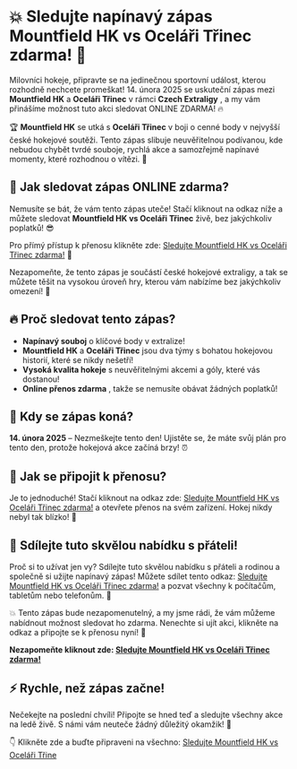# 💥 Sledujte napínavý zápas Mountfield HK vs Oceláři Třinec zdarma! 🏒

Milovníci hokeje, připravte se na jedinečnou sportovní událost, kterou rozhodně nechcete promeškat! 14. února 2025 se uskuteční zápas mezi **Mountfield HK** a **Oceláři Třinec** v rámci **Czech Extraligy** , a my vám přinášíme možnost tuto akci sledovat ONLINE ZDARMA! 🔥

🏆 **Mountfield HK** se utká s **Oceláři Třinec** v boji o cenné body v nejvyšší české hokejové soutěži. Tento zápas slibuje neuvěřitelnou podívanou, kde nebudou chybět tvrdé souboje, rychlá akce a samozřejmě napínavé momenty, které rozhodnou o vítězi. 🥅

## 🎥 Jak sledovat zápas ONLINE zdarma?

Nemusíte se bát, že vám tento zápas uteče! Stačí kliknout na odkaz níže a můžete sledovat **Mountfield HK vs Oceláři Třinec** živě, bez jakýchkoliv poplatků! 😎

Pro přímý přístup k přenosu klikněte zde: [Sledujte Mountfield HK vs Oceláři Třinec zdarma!](https://tinyurl.com/livestreamfreeo?st=Mountfield+HK+vs+Ocel%C3%A1%C5%99i+T%C5%99inec&si=ghc) 🎥

Nezapomeňte, že tento zápas je součástí české hokejové extraligy, a tak se můžete těšit na vysokou úroveň hry, kterou vám nabízíme bez jakýchkoliv omezení! 🏒

## 🔥 Proč sledovat tento zápas?

- **Napínavý souboj** o klíčové body v extralize!
- **Mountfield HK** a **Oceláři Třinec** jsou dva týmy s bohatou hokejovou historií, které se nikdy nešetří!
- **Vysoká kvalita hokeje** s neuvěřitelnými akcemi a góly, které vás dostanou!
- **Online přenos zdarma** , takže se nemusíte obávat žádných poplatků!

## 📅 Kdy se zápas koná?

**14. února 2025** – Nezmeškejte tento den! Ujistěte se, že máte svůj plán pro tento den, protože hokejová akce začíná brzy! ⏰

## 👀 Jak se připojit k přenosu?

Je to jednoduché! Stačí kliknout na odkaz zde: [Sledujte Mountfield HK vs Oceláři Třinec zdarma!](https://tinyurl.com/livestreamfreeo?st=Mountfield+HK+vs+Ocel%C3%A1%C5%99i+T%C5%99inec&si=ghc) a otevřete přenos na svém zařízení. Hokej nikdy nebyl tak blízko! 🎉

## 📢 Sdílejte tuto skvělou nabídku s přáteli!

Proč si to užívat jen vy? Sdílejte tuto skvělou nabídku s přáteli a rodinou a společně si užijte napínavý zápas! Můžete sdílet tento odkaz: [Sledujte Mountfield HK vs Oceláři Třinec zdarma!](https://tinyurl.com/livestreamfreeo?st=Mountfield+HK+vs+Ocel%C3%A1%C5%99i+T%C5%99inec&si=ghc) a pozvat všechny k počítačům, tabletům nebo telefonům. 🔄

💥 Tento zápas bude nezapomenutelný, a my jsme rádi, že vám můžeme nabídnout možnost sledovat ho zdarma. Nenechte si ujít akci, klikněte na odkaz a připojte se k přenosu nyní! 🏒

**Nezapomeňte kliknout zde: [Sledujte Mountfield HK vs Oceláři Třinec zdarma!](https://tinyurl.com/livestreamfreeo?st=Mountfield+HK+vs+Ocel%C3%A1%C5%99i+T%C5%99inec&si=ghc)**

## ⚡ Rychle, než zápas začne!

Nečekejte na poslední chvíli! Připojte se hned teď a sledujte všechny akce na ledě živě. S námi vám neuteče žádný důležitý okamžik! 🎥

👇 Klikněte zde a buďte připraveni na všechno: [Sledujte Mountfield HK vs Oceláři Třine](https://tinyurl.com/livestreamfreeo?st=Mountfield+HK+vs+Ocel%C3%A1%C5%99i+T%C5%99inec&si=ghc)
